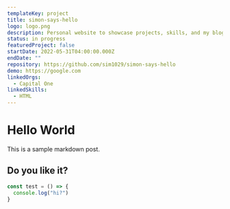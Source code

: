 ```yaml
---
templateKey: project
title: simon-says-hello
logo: logo.png
description: Personal website to showcase projects, skills, and my blog!
status: in progress
featuredProject: false
startDate: 2022-05-31T04:00:00.000Z
endDate: ""
repository: https://github.com/sim1029/simon-says-hello
demo: https://google.com
linkedOrgs:
  - Capital One
linkedSkills:
  - HTML
---
```

# Hello World

  This is a sample markdown post. 

  ## Do you like it?

  ```javascript
  const test = () => {
    console.log("hi?")
  }
  ```